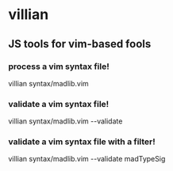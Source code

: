 # villian
## JS tools for vim-based fools

### process a vim syntax file!

villian syntax/madlib.vim

### validate a vim syntax file!

villian syntax/madlib.vim --validate

### validate a vim syntax file with a filter!

villian syntax/madlib.vim --validate madTypeSig
